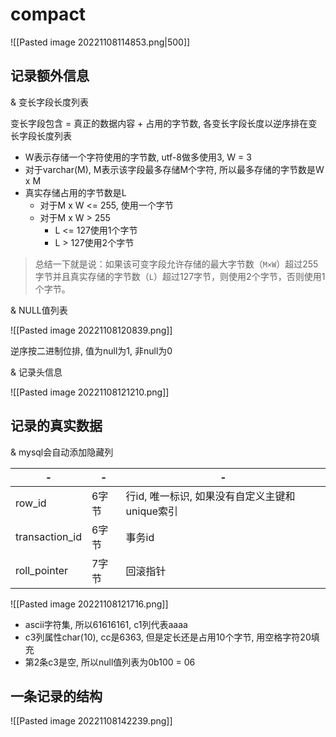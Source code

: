 # compact

![[Pasted image 20221108114853.png|500]]

## 记录额外信息

& 变长字段长度列表

变长字段包含 = 真正的数据内容 + 占用的字节数, 各变长字段长度以逆序排在变长字段长度列表

- W表示存储一个字符使用的字节数, utf-8做多使用3, W = 3
- 对于varchar(M), M表示该字段最多存储M个字符, 所以最多存储的字节数是W x M
- 真实存储占用的字节数是L
   - 对于M x W <= 255, 使用一个字节
   - 对于M x W > 255
      - L <= 127使用1个字节
      - L > 127使用2个字节

> 总结一下就是说：如果该可变字段允许存储的最大字节数（`M×W`）超过255字节并且真实存储的字节数（`L`）超过127字节，则使用2个字节，否则使用1个字节。

& NULL值列表

![[Pasted image 20221108120839.png]]

逆序按二进制位排, 值为null为1, 非null为0

& 记录头信息

![[Pasted image 20221108121210.png]]



## 记录的真实数据

& mysql会自动添加隐藏列

| -              | -     | -                                              |
| -------------- | ----- | ---------------------------------------------- |
| row_id         | 6字节 | 行id, 唯一标识, 如果没有自定义主键和unique索引 |
| transaction_id |   6字节    |       事务id                                         |
| roll_pointer   | 7字节 | 回滚指针                                               |

![[Pasted image 20221108121716.png]]
- ascii字符集, 所以61616161, c1列代表aaaa
- c3列属性char(10), cc是6363, 但是定长还是占用10个字节, 用空格字符20填充
- 第2条c3是空, 所以null值列表为0b100 = 06

## 一条记录的结构

![[Pasted image 20221108142239.png]]

